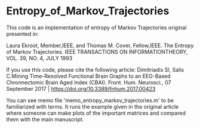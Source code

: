 # Entropy_of_Markov_Trajectories



This code is an implementation of entropy of Markov Trajectories
 original presented in:

Laura Ekroot, Member,IEEE, and Thomas M. Cover, Fellow,IEEE.
The Entropy of Markov Trajectories.
IEEE TRANSACTIONS ON INFORMATIONTHEORY, VOL. 39, NO. 4, JULY 1993


 If you use this code, please cite the following article:
Dimitriadis SI, Salis C.Mining Time-Resolved Functional Brain Graphs to an EEG-Based Chronnectomic Brain Aged Index (CBAI).
Front. Hum. Neurosci., 07 September 2017 | 
https://doi.org/10.3389/fnhum.2017.00423

You can see memo file 'memo_entropy_markov_trajectories.m' to be familiarized with
terms.
It runs the example given in the original article where someone can make plots of the important matrices
and compared them with the main manuscript.
